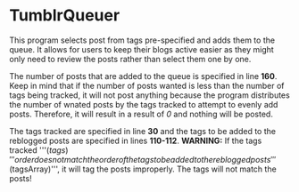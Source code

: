 # TumblrQueuer

This program selects post from tags pre-specified and adds them to the queue.
It allows for users to keep their blogs active easier as they might only need
to review the posts rather than select them one by one.

The number of posts that are added to the queue is specified in line **160**.
Keep in mind that if the number of posts wanted is less than the number of tags
being tracked, it will not post anything because the program distributes the
number of wnated posts by the tags tracked to attempt to evenly add posts.
Therefore, it will result in a result of *0* and nothing will be posted.

The tags tracked are specified in line **30** and the tags to be added to the
reblogged posts are specified in lines **110-112**.
**WARNING:** If the tags tracked '''($tags)''' order does not match the order of the
tags to be added to the reblogged posts '''($tagsArray)''', it will tag the posts
improperly. The tags will not match the posts!
